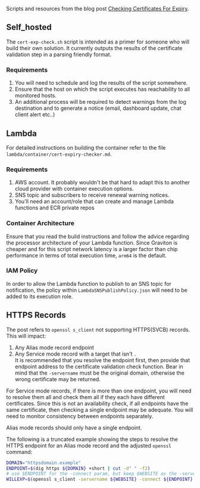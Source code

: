 Scripts and resources from the blog post [Checking Certificates For Expiry](https://kalfeher.com/expiry-checker).

## Self_hosted
The `cert-exp-check.sh` script is intended as a primer for someone who will build their own solution. It currently outputs the results of the certificate validation step in a parsing friendly format.
### Requirements
1. You will need to schedule and log the results of the script somewhere. 
2. Ensure that the host on which the script executes has reachability to all monitored hosts.
3. An additional process will be required to detect warnings from the log destination and to generate a notice (email, dashboard update, chat client alert etc..)
## Lambda
For detailed instructions on building the container refer to the file `lambda/container/cert-expiry-checker.md`.

### Requirements
1. AWS account. It probably wouldn't be that hard to adapt this to another cloud provider with container execution options. 
2. SNS topic and subscribers to receive renewal warning notices.
3. You'll need an account/role that can create and manage Lambda functions and ECR private repos

### Container Architecture
Ensure that you read the build instructions and follow the advice regarding the processor architecture of your Lambda function. Since Graviton is cheaper and for this script network latency is a larger factor than chip performance in terms of total execution time, `arm64` is the default.

### IAM Policy
In order to allow the Lambda function to publish to an SNS topic for notification, the policy within `LambdaSNSPublishPolicy.json` will need to be added to its execution role.

## HTTPS Records
The post refers to `openssl s_client` not supporting HTTPS(SVCB) records. This will impact:
  1. Any Alias mode record endpoint
  2. Any Service mode record with a target that isn't `.`  
It is recommended that you resolve the endpoint first, then provide that endpoint address to the certificate validation check function. Bear in mind that the `-servername` must be the original domain, otherwise the wrong certificate may be returned. 

For Service mode records, if there is more than one endpoint, you will need to resolve them all and check them all if they each have different certificates. Since this is not an availability check, if all endpoints have the same certificate, then checking a single endpoint may be adequate. You will need to monitor consistency between endpoints separately.

Alias mode records should only have a single endpoint.

The following is a truncated example showing the steps to resolve the HTTPS endpoint for an Alias mode record and the adjusted `openssl` command:
```Bash
DOMAIN="httpsdomain.example"
ENDPOINT=$(dig https ${DOMAIN} +short | cut -d" " -f2)
# use $ENDPOINT for the -connect param, but keep $WEBSITE as the -servername param.
WILLEXP=$(openssl s_client -servername ${WEBSITE} -connect ${ENDPOINT}:443 </dev/null 2> /dev/null| openssl x509 -checkend ${EXP} -noout)
```
